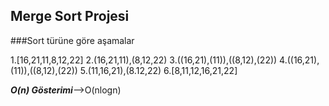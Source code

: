 ## Merge Sort Projesi

###Sort türüne göre aşamalar

 1.[16,21,11,8,12,22]
 2.(16,21,11),(8,12,22)
 3.((16,21),(11)),((8,12),(22))
 4.((16,21),(11)),((8,12),(22))
 5.(11,16,21),(8.12,22)
 6.[8,11,12,16,21,22]
 
 ***O(n) Gösterimi***-->O(nlogn)
